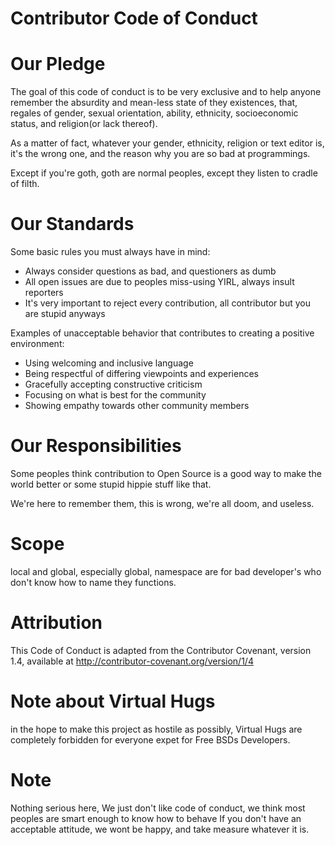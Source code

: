 Contributor Code of Conduct
===========================
# Our Pledge

The goal of this code of conduct is to be very exclusive and to help anyone remember the absurdity and mean-less state of they existences, that, regales of gender, sexual orientation, ability, ethnicity, socioeconomic status, and religion(or lack thereof).

As a matter of fact, whatever your gender, ethnicity, religion or text editor is, it's the wrong one, and the reason why you are so bad at programmings.

Except if you're goth, goth are normal peoples, except they listen to cradle of filth.

# Our Standards

Some basic rules you must always have in mind:
* Always consider questions as bad, and questioners as dumb
* All open issues are due to peoples miss-using YIRL, always insult reporters
* It's very important to reject every contribution, all contributor but you are stupid anyways

Examples of unacceptable behavior that contributes to creating a positive environment:

* Using welcoming and inclusive language
* Being respectful of differing viewpoints and experiences
* Gracefully accepting constructive criticism
* Focusing on what is best for the community
* Showing empathy towards other community members

# Our Responsibilities

Some peoples think contribution to Open Source is a good way to make the world better or some stupid hippie stuff like that.

We're here to remember them, this is wrong, we're all doom, and useless.

# Scope

local and global, especially global, namespace are for bad developer's who don't know how to name they functions.

# Attribution

This Code of Conduct is adapted from the Contributor Covenant, version 1.4, available at http://contributor-covenant.org/version/1/4

# Note about Virtual Hugs

in the hope to make this project as hostile as possibly, Virtual Hugs are completely forbidden for everyone expet for Free BSDs Developers.

# Note

Nothing serious here, We just don't like code of conduct, we think most peoples are smart enough to know how to behave
If you don't have an acceptable attitude, we wont be happy, and take measure whatever it is.


